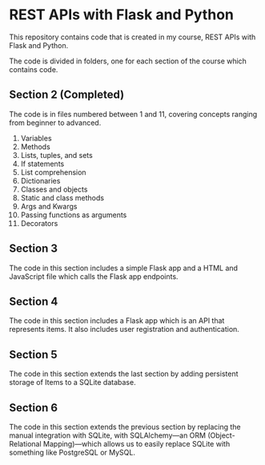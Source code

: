 # REST APIs with Flask and Python

This repository contains code that is created in my course, REST APIs with Flask and Python.

The code is divided in folders, one for each section of the course which contains code.

## Section 2 (Completed)

The code is in files numbered between 1 and 11, covering concepts ranging from beginner to advanced.

1. Variables
2. Methods
3. Lists, tuples, and sets
4. If statements
5. List comprehension
6. Dictionaries
7. Classes and objects
8. Static and class methods
9. Args and Kwargs
10. Passing functions as arguments
11. Decorators

## Section 3

The code in this section includes a simple Flask app and a HTML and JavaScript file which calls the Flask app endpoints.

## Section 4

The code in this section includes a Flask app which is an API that represents items. It also includes user registration and authentication.

## Section 5

The code in this section extends the last section by adding persistent storage of Items to a SQLite database.

## Section 6

The code in this section extends the previous section by replacing the manual integration with SQLite, with SQLAlchemy—an ORM (Object-Relational Mapping)—which allows us to easily replace SQLite with something like PostgreSQL or MySQL.
